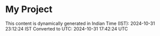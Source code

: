 # My Project

This content is dynamically generated in Indian Time (IST): 2024-10-31 23:12:24 IST
Converted to UTC: 2024-10-31 17:42:24 UTC

